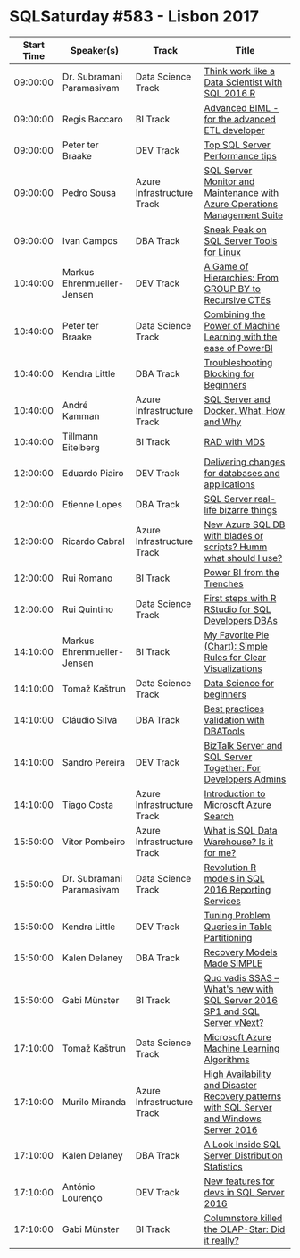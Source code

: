 # SQLSaturday #583 - Lisbon 2017
Start Time|Speaker(s)|Track|Title
---|---|---|---
09:00:00|Dr. Subramani Paramasivam|Data Science Track|[Think  work like a Data Scientist with SQL 2016 R](54540.md)
09:00:00|Regis Baccaro|BI Track|[Advanced BIML - for the advanced ETL developer](54641.md)
09:00:00|Peter ter Braake|DEV Track|[Top SQL Server Performance tips](56262.md)
09:00:00|Pedro Sousa|Azure  Infrastructure Track|[SQL Server Monitor and Maintenance with Azure Operations Management Suite](56696.md)
09:00:00|Ivan Campos|DBA Track|[Sneak Peak on SQL Server  Tools  for Linux](58175.md)
10:40:00|Markus Ehrenmueller-Jensen|DEV Track|[A Game of Hierarchies: From GROUP BY to Recursive CTEs](54502.md)
10:40:00|Peter ter Braake|Data Science Track|[Combining the Power of Machine Learning with the ease of PowerBI](56263.md)
10:40:00|Kendra Little|DBA Track|[Troubleshooting Blocking for Beginners](57099.md)
10:40:00|André Kamman|Azure  Infrastructure Track|[SQL Server and Docker. What, How and Why](58194.md)
10:40:00|Tillmann Eitelberg|BI Track|[RAD with MDS](58206.md)
12:00:00|Eduardo Piairo|DEV Track|[Delivering changes for databases and applications](56905.md)
12:00:00|Etienne Lopes|DBA Track|[SQL Server real-life bizarre things](58008.md)
12:00:00|Ricardo Cabral|Azure  Infrastructure Track|[New Azure SQL DB with blades or scripts? Humm what should I use?](58186.md)
12:00:00|Rui Romano|BI Track|[Power BI from the Trenches](58188.md)
12:00:00|Rui Quintino|Data Science Track|[First steps with  R  RStudio for SQL Developers  DBAs](58218.md)
14:10:00|Markus Ehrenmueller-Jensen|BI Track|[My Favorite Pie (Chart): Simple Rules for Clear Visualizations](54504.md)
14:10:00|Tomaž Kaštrun|Data Science Track|[Data Science for beginners](54581.md)
14:10:00|Cláudio Silva|DBA Track|[Best practices validation with DBATools](58150.md)
14:10:00|Sandro Pereira|DEV Track|[BizTalk Server and SQL Server Together: For Developers  Admins](58190.md)
14:10:00|Tiago Costa|Azure  Infrastructure Track|[Introduction to Microsoft Azure Search](58210.md)
15:50:00|Vitor Pombeiro|Azure  Infrastructure Track|[What is SQL Data Warehouse? Is it for me?](54485.md)
15:50:00|Dr. Subramani Paramasivam|Data Science Track|[Revolution R models in SQL 2016 Reporting Services](54539.md)
15:50:00|Kendra Little|DEV Track|[Tuning Problem Queries in Table Partitioning](57100.md)
15:50:00|Kalen Delaney|DBA Track|[Recovery Models Made SIMPLE](58163.md)
15:50:00|Gabi Münster|BI Track|[Quo vadis SSAS – What's new with SQL Server 2016 SP1 and SQL Server vNext?](58202.md)
17:10:00|Tomaž Kaštrun|Data Science Track|[Microsoft Azure Machine Learning Algorithms](54579.md)
17:10:00|Murilo Miranda|Azure  Infrastructure Track|[High Availability and Disaster Recovery patterns with SQL Server and Windows Server 2016](58142.md)
17:10:00|Kalen Delaney|DBA Track|[A Look Inside SQL Server Distribution Statistics](58164.md)
17:10:00|António Lourenço|DEV Track|[New features for devs in SQL Server 2016](58198.md)
17:10:00|Gabi Münster|BI Track|[Columnstore killed the OLAP-Star: Did it really?](58204.md)
